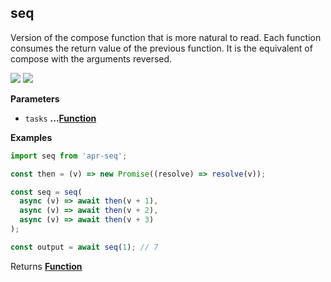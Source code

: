 <!-- Generated by documentation.js. Update this documentation by updating the source code. -->

## seq

<a id="seq"></a>
Version of the compose function that is more natural to read. Each function consumes the return value of the previous function. It is the equivalent of compose with the arguments reversed.

[![](https://img.shields.io/npm/v/apr-seq.svg?style=flat-square)](https://www.npmjs.com/package/apr-seq) [![](https://img.shields.io/npm/l/apr-seq.svg?style=flat-square)](https://www.npmjs.com/package/apr-seq)

**Parameters**

-   `tasks` **...[Function](https://developer.mozilla.org/en-US/docs/Web/JavaScript/Reference/Statements/function)** 

**Examples**

```javascript
import seq from 'apr-seq';

const then = (v) => new Promise((resolve) => resolve(v));

const seq = seq(
  async (v) => await then(v + 1),
  async (v) => await then(v + 2),
  async (v) => await then(v + 3)
);

const output = await seq(1); // 7
```

Returns **[Function](https://developer.mozilla.org/en-US/docs/Web/JavaScript/Reference/Statements/function)** 
